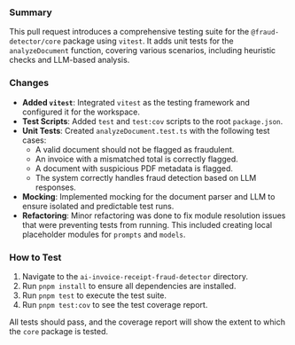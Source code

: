 ### Summary

This pull request introduces a comprehensive testing suite for the `@fraud-detector/core` package using `vitest`. It adds unit tests for the `analyzeDocument` function, covering various scenarios, including heuristic checks and LLM-based analysis.

### Changes

- **Added `vitest`**: Integrated `vitest` as the testing framework and configured it for the workspace.
- **Test Scripts**: Added `test` and `test:cov` scripts to the root `package.json`.
- **Unit Tests**: Created `analyzeDocument.test.ts` with the following test cases:
  - A valid document should not be flagged as fraudulent.
  - An invoice with a mismatched total is correctly flagged.
  - A document with suspicious PDF metadata is flagged.
  - The system correctly handles fraud detection based on LLM responses.
- **Mocking**: Implemented mocking for the document parser and LLM to ensure isolated and predictable test runs.
- **Refactoring**: Minor refactoring was done to fix module resolution issues that were preventing tests from running. This included creating local placeholder modules for `prompts` and `models`.

### How to Test

1. Navigate to the `ai-invoice-receipt-fraud-detector` directory.
2. Run `pnpm install` to ensure all dependencies are installed.
3. Run `pnpm test` to execute the test suite.
4. Run `pnpm test:cov` to see the test coverage report.

All tests should pass, and the coverage report will show the extent to which the `core` package is tested.
